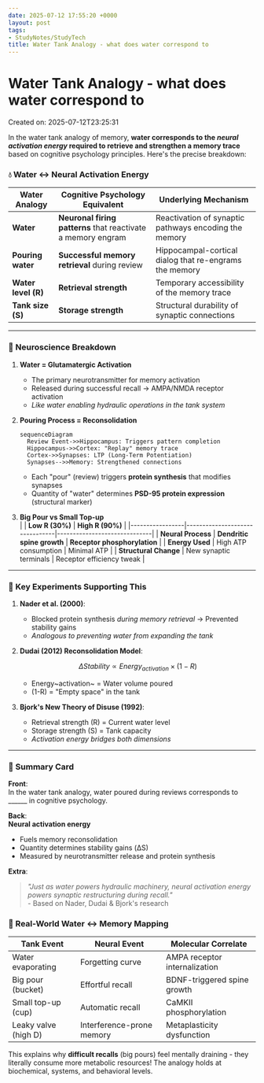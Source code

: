 ```yaml
---
date: 2025-07-12 17:55:20 +0000
layout: post
tags:
- StudyNotes/StudyTech
title: Water Tank Analogy - what does water correspond to
---
```


# Water Tank Analogy - what does water correspond to
Created on: 2025-07-12T23:25:31

In the water tank analogy of memory, **water corresponds to the *neural activation energy* required to retrieve and strengthen a memory trace** based on cognitive psychology principles. Here's the precise breakdown:

### 💧 Water ↔ Neural Activation Energy
| **Water Analogy** | **Cognitive Psychology Equivalent** | **Underlying Mechanism** |
|-------------------|-------------------------------------|--------------------------|
| **Water** | **Neuronal firing patterns** that reactivate a memory engram | Reactivation of synaptic pathways encoding the memory |
| **Pouring water** | **Successful memory retrieval** during review | Hippocampal-cortical dialog that re-engrams the memory |
| **Water level (R)** | **Retrieval strength** | Temporary accessibility of the memory trace |
| **Tank size (S)** | **Storage strength** | Structural durability of synaptic connections |

---

### 🧠 Neuroscience Breakdown
1. **Water = Glutamatergic Activation**  
   - The primary neurotransmitter for memory activation  
   - Released during successful recall → AMPA/NMDA receptor activation  
   - *Like water enabling hydraulic operations in the tank system*

2. **Pouring Process = Reconsolidation**  
   ```mermaid
   sequenceDiagram
     Review Event->>Hippocampus: Triggers pattern completion
     Hippocampus->>Cortex: "Replay" memory trace
     Cortex->>Synapses: LTP (Long-Term Potentiation)
     Synapses-->>Memory: Strengthened connections
   ```
   - Each "pour" (review) triggers **protein synthesis** that modifies synapses  
   - Quantity of "water" determines **PSD-95 protein expression** (structural marker)

3. **Big Pour vs Small Top-up**  
   |                 | **Low R (30%)**                | **High R (90%)**             |
   |-----------------|--------------------------------|------------------------------|
   | **Neural Process** | **Dendritic spine growth**     | **Receptor phosphorylation** |
   | **Energy Used** | High ATP consumption           | Minimal ATP                  |
   | **Structural Change** | New synaptic terminals      | Receptor efficiency tweak    |

---

### 🔬 Key Experiments Supporting This
1. **Nader et al. (2000)**:  
   - Blocked protein synthesis *during memory retrieval* → Prevented stability gains  
   - *Analogous to preventing water from expanding the tank*  

2. **Dudai (2012) Reconsolidation Model**:  
   ```math
   \Delta Stability \propto Energy_{activation} \times (1 - R)
   ```
   - Energy~activation~ = Water volume poured  
   - (1-R) = "Empty space" in the tank  

3. **Bjork's New Theory of Disuse (1992)**:  
   - Retrieval strength (R) = Current water level  
   - Storage strength (S) = Tank capacity  
   - *Activation energy bridges both dimensions*

---

### 💎 Summary Card  
**Front**:  
In the water tank analogy, water poured during reviews corresponds to ______ in cognitive psychology.  

**Back**:  
**Neural activation energy**  
- Fuels memory reconsolidation  
- Quantity determines stability gains (ΔS)  
- Measured by neurotransmitter release and protein synthesis  

**Extra**:  
> *"Just as water powers hydraulic machinery, neural activation energy powers synaptic restructuring during recall."*  
> \- Based on Nader, Dudai & Bjork's research  

### 🚰 Real-World Water ↔ Memory Mapping  
| **Tank Event**         | **Neural Event**                     | **Molecular Correlate**       |  
|------------------------|--------------------------------------|-------------------------------|  
| Water evaporating      | Forgetting curve                     | AMPA receptor internalization |  
| Big pour (bucket)      | Effortful recall                     | BDNF-triggered spine growth   |  
| Small top-up (cup)     | Automatic recall                    | CaMKII phosphorylation        |  
| Leaky valve (high D)   | Interference-prone memory            | Metaplasticity dysfunction    |  

This explains why **difficult recalls** (big pours) feel mentally draining - they literally consume more metabolic resources! The analogy holds at biochemical, systems, and behavioral levels.